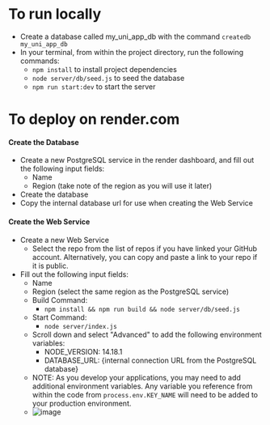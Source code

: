 # To run locally
- Create a database called my_uni_app_db with the command `createdb my_uni_app_db`
- In your terminal, from within the project directory, run the following commands:
  - `npm install` to install project dependencies
  - `node server/db/seed.js` to seed the database
  - `npm run start:dev` to start the server

# To deploy on render.com

#### Create the Database
- Create a new PostgreSQL service in the render dashboard, and fill out the following input fields:
  - Name
  - Region (take note of the region as you will use it later)
- Create the database
- Copy the internal database url for use when creating the Web Service

#### Create the Web Service
- Create a new Web Service
  - Select the repo from the list of repos if you have linked your GitHub account. Alternatively, you can copy and paste a link to your repo if it is public. 
- Fill out the following input fields:
  - Name
  - Region (select the same region as the PostgreSQL service)
  - Build Command:
    - `npm install && npm run build && node server/db/seed.js`
  - Start Command:
    - `node server/index.js`
  - Scroll down and select "Advanced" to add the following environment variables:
    - NODE_VERSION: 14.18.1
    - DATABASE_URL: {internal connection URL from the PostgreSQL database}
  - NOTE: As you develop your applications, you may need to add additional environment variables. Any variable you reference from within the code from `process.env.KEY_NAME` will need to be added to your production environment.
  - ![image](https://user-images.githubusercontent.com/47865037/226443884-368caf34-bd63-4af3-adeb-cd6c41cd2daf.png)
